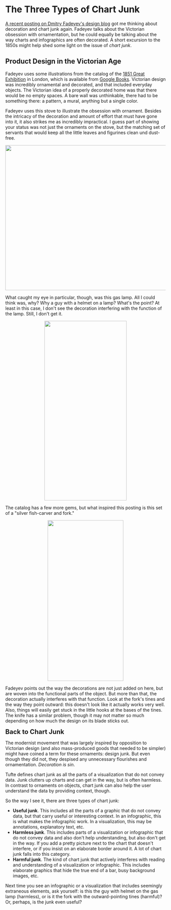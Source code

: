 # The Three Types of Chart Junk

<a href="http://fadeyev.net/2012/03/02/the-ornament-extreme/">A recent posting on Dmitry Fadeyev's design blog</a> got me thinking about decoration and chart junk again. Fadeyev talks about the Victorian obsession with ornamentation, but he could equally be talking about the way charts and infographics are often decorated. A short excursion to the 1850s might help shed some light on the issue of <em>chart junk</em>.

## Product Design in the Victorian Age

Fadeyev uses some illustrations from the catalog of the <a href="http://en.wikipedia.org/wiki/The_Great_Exhibition">1851 Great Exhibition</a> in London, which is available from <a href="http://books.google.co.uk/books?id=kj6fz7beMrwC">Google Books</a>. Victorian design was incredibly ornamental and decorated, and that included everyday objects. The Victorian idea of a properly decorated home was that there would be no empty spaces. A bare wall was unthinkable, there had to be something there: a pattern, a mural, anything but a single color.

Fadeyev uses this stove to illustrate the obsession with ornament. Besides the intricacy of the decoration and amount of effort that must have gone into it, it also strikes me as incredibly impractical. I guess part of showing your status was not just the ornaments on the stove, but the matching set of servants that would keep all the little leaves and figurines clean und dust-free.

<p align="center"><img class="aligncenter size-full wp-image-1782" title="Victorian Stove" src="https://media.eagereyes.org/wp-content/uploads/2012/03/victorian-stove.png" alt="" width="600" height="454" /></p>

What caught my eye in particular, though, was this gas lamp. All I could think was, why? Why a guy with a helmet on a lamp? What's the point? At least in this case, I don't see the decoration interfering with the function of the lamp. Still, I don't get it.

<p align="center"><img class="aligncenter size-full wp-image-1783" title="Victorian Gas Lamp" src="https://media.eagereyes.org/wp-content/uploads/2012/03/victorian-gaslamp.png" alt="" width="258" height="562" /></p>

The catalog has a few more gems, but what inspired this posting is this set of a "silver fish-carver and fork."

<p align="center"><img class="aligncenter size-full wp-image-1780" title="Victorian Cutlery" src="https://media.eagereyes.org/wp-content/uploads/2012/03/victorian-cutlery.png" alt="" width="238" height="503" /></p>

Fadeyev points out the way the decorations are not just added on here, but are woven into the functional parts of the object. But more than that, the decoration actually interferes with that function. Look at the fork's tines and the way they point outward: this doesn't look like it actually works very well. Also, things will easily get stuck in the little hooks at the bases of the tines. The knife has a similar problem, though it may not matter so much depending on how much the design on its blade sticks out.

<span class="Apple-style-span" style="font-size: 20px; font-weight: bold;">Back to Chart Junk</span>

The modernist movement that was largely inspired by opposition to Victorian design (and also mass-produced goods that needed to be simpler) might have coined a term for these ornaments: design junk. But even though they did not, they despised any unnecessary flourishes and ornamentation. <em>Decoration is sin</em>.

<div>Tufte defines chart junk as all the parts of a visualization that do not convey data. Junk clutters up charts and can get in the way, but is often harmless. In contrast to ornaments on objects, chart junk can also help the user understand the data by providing context, though.</div>

So the way I see it, there are three types of chart junk:

<ul>
    <li><strong>Useful junk</strong>. This includes all the parts of a graphic that do not convey data, but that carry useful or interesting context. In an infographic, this is what makes the infographic work. In a visualization, this may be annotations, explanatory text, etc.</li>
    <li><strong>Harmless junk</strong>. This includes parts of a visualization or infographic that do not convey data and also don't help understanding, but also don't get in the way. If you add a pretty picture next to the chart that doesn't interfere, or if you insist on an elaborate border around it. A lot of chart junk falls into this category.</li>
    <li><strong>Harmful junk</strong>. The kind of chart junk that actively interferes with reading and understanding of a visualization or infographic. This includes elaborate graphics that hide the true end of a bar, busy background images, etc.</li>
</ul>

Next time you see an infographic or a visualization that includes seemingly extraneous elements, ask yourself: is this the guy with helmet on the gas lamp (harmless), or is it the fork with the outward-pointing tines (harmful)? Or, perhaps, is the junk even useful?
